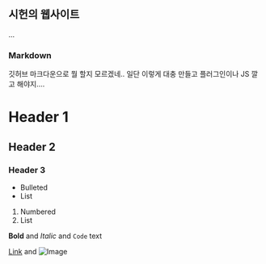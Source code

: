 ## 시헌의 웹사이트

...

### Markdown

깃허브 마크다운으로 뭘 할지 모르겠네..
일단 이렇게 대충 만들고 플러그인이나 JS 깔고 해야지....

# Header 1
## Header 2
### Header 3

- Bulleted
- List

1. Numbered
2. List

**Bold** and _Italic_ and `Code` text

[Link](url) and ![Image](src)
```
